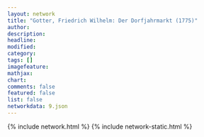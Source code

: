 ```yaml
---
layout: network
title: "Gotter, Friedrich Wilhelm: Der Dorfjahrmarkt (1775)"
author:
description:
headline:
modified:
category:
tags: []
imagefeature: 
mathjax: 
chart: 
comments: false
featured: false
list: false
networkdata: 9.json
---
```

{% include network.html %}
{% include network-static.html %}
